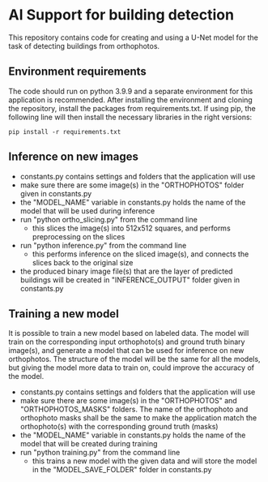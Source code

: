 # AI Support for building detection
This repository contains code for creating and using a U-Net model for the task of detecting buildings from orthophotos.

## Environment requirements
The code should run on python 3.9.9 and a separate environment for this application is recommended.
After installing the environment and cloning the repository, install the packages from requirements.txt. If using pip, the following line will then install the necessary libraries in the right versions:
```
pip install -r requirements.txt
```

## Inference on new images
* constants.py contains settings and folders that the application will use
* make sure there are some image(s) in the "ORTHOPHOTOS" folder given in constants.py
* the "MODEL_NAME" variable in constants.py holds the name of the model that will be used during inference
* run "python ortho_slicing.py" from the command line
  - this slices the image(s) into 512x512 squares, and performs preprocessing on the slices
* run "python inference.py" from the command line
  - this performs inference on the sliced image(s), and connects the slices back to the original size
* the produced binary image file(s) that are the layer of predicted buildings will be created in "INFERENCE_OUTPUT" folder given in constants.py

## Training a new model
It is possible to train a new model based on labeled data. The model will train on the corresponding input orthophoto(s) and ground truth binary image(s), and generate a model that can be used for inference on new orthophotos. The structure of the model will be the same for all the models, but giving the model more data to train on, could improve the accuracy of the model.

* constants.py contains settings and folders that the application will use
* make sure there are some image(s) in the "ORTHOPHOTOS" and "ORTHOPHOTOS_MASKS" folders. The name of the orthophoto and orthophoto masks shall be the same to make the application match the orthophoto(s) with the corresponding ground truth (masks)
* the "MODEL_NAME" variable in constants.py holds the name of the model that will be created during training
* run "python training.py" from the command line
  - this trains a new model with the given data and will store the model in the "MODEL_SAVE_FOLDER" folder in constants.py
 
